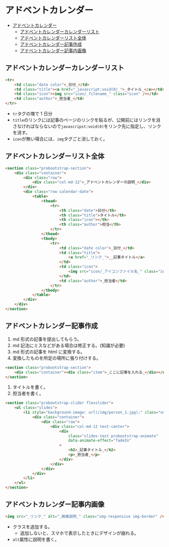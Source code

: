 # アドベントカレンダー

<!-- TOC -->

-   [アドベントカレンダー](#アドベントカレンダー)
    -   [アドベントカレンダーカレンダーリスト](#アドベントカレンダーカレンダーリスト)
    -   [アドベントカレンダーリスト全体](#アドベントカレンダーリスト全体)
    -   [アドベントカレンダー記事作成](#アドベントカレンダー記事作成)
    -   [アドベントカレンダー記事内画像](#アドベントカレンダー記事内画像)

<!-- /TOC -->

## アドベントカレンダーカレンダーリスト

```html
<tr>
    <td class="date color">_日付_</td>
    <td class="title"><a href="_javascript:void(0)_">_タイトル_</a></td>
    <td class="icon"><img src="icon/_filename_" class="icon" /></td>
    <td class="author">_担当者_</td>
</tr>
```

-   `tr`タグの塊で 1 日分
-   `title`のリンクには記事のページのリンクを貼るが、公開前にはリンクを消さなければならないので`javascripst:void(0)`をリンク先に指定し、リンクを消す。
-   `icon`が無い場合には、`img`タグごと消しておく。

## アドベントカレンダーリスト全体

```html
<section class="probootstrap-section">
    <div class="container">
        <div class="row">
            <div class="col-md-12">_アドベントカレンダーの説明_</div>
        </div>
        <div class="row calendar-date">
            <table>
                <thead>
                    <tr>
                        <th class="date">日付</th>
                        <th class="title">タイトル</th>
                        <th class="icon"></th>
                        <th class="author">担当</th>
                    </tr>
                </thead>
                <tbody>
                    <tr>
                        <td class="date color">_日付_</td>
                        <td class="title">
                            <a href="_リンク_">__記事タイトル</a>
                        </td>
                        <td class="icon">
                            <img src="icon/_アイコンファイル名_" class="icon" />
                        </td>
                        <td class="author">_担当者</td>
                    </tr>
                </tbody>
            </table>
        </div>
    </div>
</section>
```

## アドベントカレンダー記事作成

1. md 形式の記事を提出してもらう。
1. md 記法にミスなどがある場合は修正する。(知識が必要)
1. md 形式の記事を html に変換する。
1. 変換したものを所定の場所に張り付けする。

```html
<section class="probootstrap-section">
    <div class="container"><div class="item">_ここに記事を入れる_</div></div>
</section>
```

1. タイトルを書く。
1. 担当者を書く。

```html
<section class="probootstrap-slider flexslider">
    <ul class="slides">
        <li style="background-image: url(/img/person_1.jpg);" class="overlay2">
            <div class="container">
                <div class="row">
                    <div class="col-md-12 text-center">
                        <div
                            class="slides-text probootstrap-animate"
                            data-animate-effect="fadeIn"
                        >
                            <h2>_記事タイトル_</h2>
                            <p>_担当者_</p>
                        </div>
                    </div>
                </div>
            </div>
        </li>
    </ul>
</section>
```

## アドベントカレンダー記事内画像

```html
<img src="_リンク_" alt="_画像説明_" class="img-responsive img-border" />
```

-   クラスを追加する。
    -   追加しないと、スマホで表示したときにデザインが崩れる。
-   `alt`属性に説明を書く。

